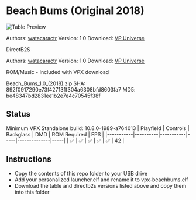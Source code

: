 # Beach Bums (Original 2018)

![Table Preview](https://vpuniverse.com/screenshots/monthly_2018_07/5b541ba94c92c_tableFS.jpg.dc2c4300114cabb8d13b37ae88f5bceb.jpg)

Authors: [watacaractr](https://vpuniverse.com/profile/5551-watacaractr/)
Version: 1.0
Download: [VP Universe](https://vpuniverse.com/files/file/5182-beach-bums-10-2018/)

DirectB2S

Authors: [watacaractr](https://vpuniverse.com/profile/5551-watacaractr/)
Version: 1.0
Download: [VP Universe](https://vpuniverse.com/files/file/5183-beach-bums-10-2018-3scr-directb2s/)

ROM/Music - Included with VPX download

Beach_Bums_1.0_(2018).zip
SHA: 892f0917290e73f427131f304a6308bfd8603fa7
MD5: be48347bd2831ee1b2e7e4c70545f38f

## Status 

Minimum VPX Standalone build: 10.8.0-1989-a764013
| Playfield | Controls | Backglass | DMD | ROM Required | FPS | 
|-----------|----------|-----------|-----|--------------|-----|
| :white_check_mark: | :white_check_mark: | :white_check_mark: | :white_check_mark: | :white_check_mark: | 42 |

## Instructions

- Copy the contents of this repo folder to your USB drive
- Add your personalized launcher.elf and rename it to vpx-beachbums.elf
- Download the table and directb2s versions listed above and copy them into this folder